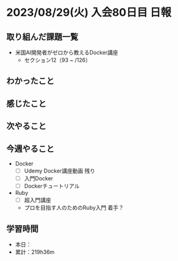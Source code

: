 # 2023/08/29(火) 入会80日目 日報

## 取り組んだ課題一覧

- 米国AI開発者がゼロから教えるDocker講座
  - セクション12（93 ~ /126）

## わかったこと

## 感じたこと

## 次やること

## 今週やること

- Docker
  - [ ] Udemy Docker講座動画 残り
  - [ ] 入門Docker
  - [ ] Dockerチュートリアル
- Ruby
  - [ ] 超入門講座
  - プロを目指す人のためのRuby入門 着手？

## 学習時間

- 本日：
- 累計：219h36m

